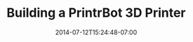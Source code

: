 ---
title: "Building a PrintrBot 3D Printer"
date: 2014-07-12T15:24:48-07:00
tags: []
draft: true
---
